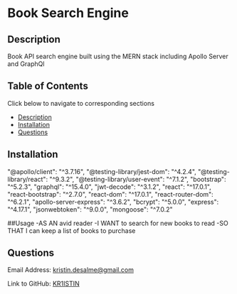 # Book Search Engine 

## Description
Book API search engine built using the MERN stack including Apollo Server and GraphQl 


## Table of Contents 
Click below to navigate to corresponding sections
- [Description](#description)
- [Installation](#installation)
- [Questions](#questions)

## Installation
  "@apollo/client": "^3.7.16",
  "@testing-library/jest-dom": "^4.2.4",
  "@testing-library/react": "^9.3.2",
  "@testing-library/user-event": "^7.1.2",
  "bootstrap": "^5.2.3",
  "graphql": "^15.4.0",
  "jwt-decode": "^3.1.2",
  "react": "^17.0.1",
  "react-bootstrap": "^2.7.0",
  "react-dom": "^17.0.1",
  "react-router-dom": "^6.2.1",
  "apollo-server-express": "^3.6.2",
  "bcrypt": "^5.0.0",
  "express": "^4.17.1",
  "jsonwebtoken": "^9.0.0",
  "mongoose": "^7.0.2"
  
##Usage
-AS AN avid reader
-I WANT to search for new books to read
-SO THAT I can keep a list of books to purchase

## Questions 
Email Address:
<a href="mailto:kristin.desalme@gmail.com">kristin.desalme@gmail.com</a>

Link to GitHub:
<a href='https://github.com/KR1ISTIN'>KR1ISTIN</a>
